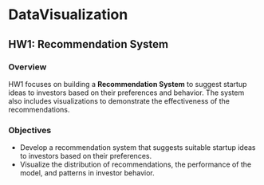
# DataVisualization

## HW1: Recommendation System

### Overview
HW1 focuses on building a **Recommendation System** to suggest startup ideas to investors based on their preferences and behavior. The system also includes visualizations to demonstrate the effectiveness of the recommendations.

### Objectives
- Develop a recommendation system that suggests suitable startup ideas to investors based on their preferences.
- Visualize the distribution of recommendations, the performance of the model, and patterns in investor behavior.
